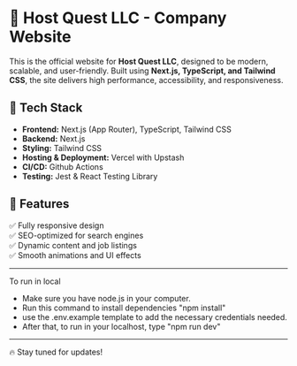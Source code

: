 # 🏢 Host Quest LLC - Company Website

This is the official website for **Host Quest LLC**, designed to be modern, scalable, and user-friendly. Built using **Next.js, TypeScript, and Tailwind CSS**, the site delivers high performance, accessibility, and responsiveness.

## 🌟 Tech Stack

- **Frontend:** Next.js (App Router), TypeScript, Tailwind CSS
- **Backend:** Next.js
- **Styling:** Tailwind CSS
- **Hosting & Deployment:** Vercel with Upstash
- **CI/CD:** Github Actions
- **Testing:** Jest & React Testing Library
## 🚀 Features

✅ Fully responsive design  
✅ SEO-optimized for search engines  
✅ Dynamic content and job listings  
✅ Smooth animations and UI effects

---
To run in local
- Make sure you have node.js in your computer.
- Run this command to install dependencies "npm install"
- use the .env.example template to add the necessary credentials needed.
- After that, to run in your localhost, type "npm run dev"
---

🔥 Stay tuned for updates!
